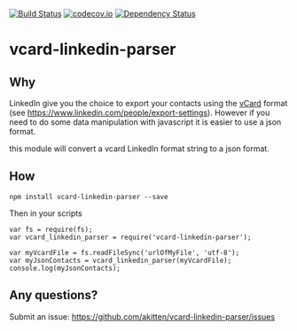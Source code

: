 [![Build Status](https://travis-ci.org/akitten/vcard-linkedin-parser.svg)](https://travis-ci.org/akitten/vcard-linkedin-parser)
[![codecov.io](https://codecov.io/github/akitten/vcard-linkedin-parser/coverage.svg?branch=master)](https://codecov.io/github/akitten/vcard-linkedin-parser?branch=master)
[![Dependency Status](https://david-dm.org/akitten/vcard-linkedin-parser)](https://david-dm.org/akitten/vcard-linkedin-parser)
# vcard-linkedin-parser

## Why

LinkedIn give you the choice to export your contacts using the [vCard](https://en.wikipedia.org/wiki/VCard) format (see https://www.linkedin.com/people/export-settings). However if you need to do some data manipulation with javascript it is easier to use a json format.

this module will convert a vcard LinkedIn format string to a json format.

##  How

```
npm install vcard-linkedin-parser --save
```
Then in your scripts

```
var fs = require(fs);
var vcard_linkedin_parser = require('vcard-linkedin-parser');

var myVcardFile = fs.readFileSync('urlOfMyFile', 'utf-8');
var myJsonContacts = vcard_linkedin_parser(myVcardFile);
console.log(myJsonContacts);
```

## Any questions?

Submit an issue: https://github.com/akitten/vcard-linkedin-parser/issues
